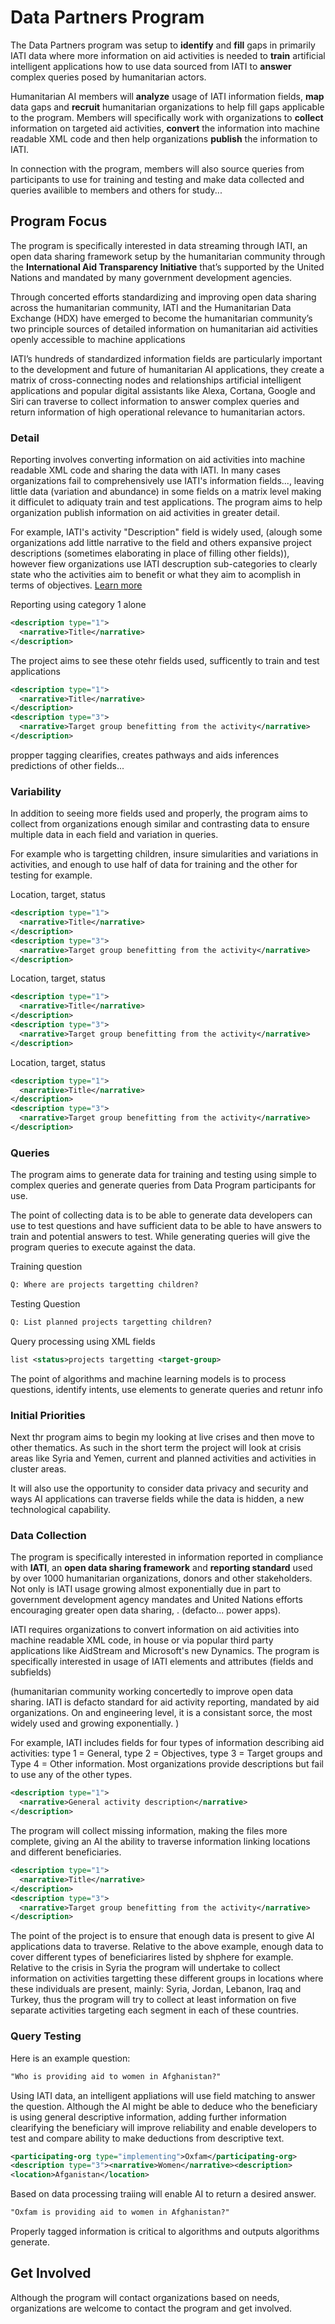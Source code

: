# Data Partners Program

The Data Partners program was setup to **identify** and **fill** gaps in primarily IATI data where more information on aid activities is needed to **train** artificial intelligent applications how to use data sourced from IATI to **answer** complex queries posed by humanitarian actors.

Humanitarian AI members will **analyze** usage of IATI information fields, **map** data gaps and **recruit** humanitarian organizations to help fill gaps applicable to the program. Members will specifically work with organizations to **collect** information on targeted aid activities, **convert** the information into machine readable XML code and then help organizations **publish** the information to IATI.

In connection with the program, members will also source queries from participants to use for training and testing and make data collected and queries availible to members and others for study...

## Program Focus

The program is specifically interested in data streaming through IATI, an open data sharing framework setup by the humanitarian community through the **International Aid Transparency Initiative** that’s supported by the United Nations and mandated by many government development agencies.

Through concerted efforts standardizing and improving open data sharing across the humanitarian community, IATI and the Humanitarian Data Exchange (HDX) have emerged to become the humanitarian community’s two principle sources of detailed information on humanitarian aid activities openly accessible to machine applications

IATI’s hundreds of standardized information fields are particularly important to the development and future of humanitarian AI applications, they create a matrix of cross-connecting nodes and relationships artificial intelligent applications and popular digital assistants like Alexa, Cortana, Google and Siri can traverse to collect information to answer complex queries and return information of high operational relevance to humanitarian actors.

### Detail

Reporting involves converting information on aid activities into machine readable XML code and sharing the data with IATI. In many cases organizations fail to comprehensively use IATI's information fields..., leaving little data (variation and abundance) in some fields on a matrix level making it difficulet to adiquaty train and test applications. The program aims to help organization publish information on aid activities in greater detail.

For example, IATI's activity "Description" field is widely used, (alough some organizations add little narrative to the field and others expansive project descriptions (sometimes elaborating in place of filling other fields)), however fiew organizations use IATI descruption sub-categories to clearly state who the activities aim to benefit or what they aim to acomplish in terms of objectives. [Learn more]()

Reporting using category 1 alone

```xml
<description type="1">
  <narrative>Title</narrative>
</description>
```
The project aims to see these otehr fields used, sufficently to train and test applications

```xml
<description type="1">
  <narrative>Title</narrative>
</description>
<description type="3">
  <narrative>Target group benefitting from the activity</narrative>
</description>
```

propper tagging clearifies, creates pathways and aids inferences predictions of other fields...

### Variability

In addition to seeing more fields used and properly, the program aims to collect from organizations enough similar and contrasting data to ensure multiple data in each field and variation in queries.

For example who is targetting children, insure simularities and variations in activities, and enough to use half of data for training and the other for testing for example.

Location, target, status

```xml
<description type="1">
  <narrative>Title</narrative>
</description>
<description type="3">
  <narrative>Target group benefitting from the activity</narrative>
</description>
```

Location, target, status

```xml
<description type="1">
  <narrative>Title</narrative>
</description>
<description type="3">
  <narrative>Target group benefitting from the activity</narrative>
</description>
```

Location, target, status

```xml
<description type="1">
  <narrative>Title</narrative>
</description>
<description type="3">
  <narrative>Target group benefitting from the activity</narrative>
</description>
```

### Queries

The program aims to generate data for training and testing using simple to complex queries and generate queries from Data Program participants for use.

The point of collecting data is to be able to generate data developers can use to test questions and have sufficient data to be able to have answers to train and potential answers to test. While generating queries will give the program queries to execute against the data.

Training question

```txt
Q: Where are projects targetting children? 
```

Testing Question

```txt
Q: List planned projects targetting children?
```

Query processing using XML fields

```XML
list <status>projects targetting <target-group>
```

The point of algorithms and machine learning models is to process questions, identify intents, use elements to generate queries and retunr info

### Initial Priorities

Next thr program aims to begin my looking at live crises and then move to other thematics. As such in the short term the project will look at crisis areas like Syria and Yemen, current and planned activities and activities in cluster areas.

It will also use the opportunity to consider data privacy and security and ways AI applications can traverse fields while the data is hidden, a new technological capability.


### Data Collection

The program is specifically interested in information reported in compliance with **IATI**, an **open data sharing framework** and **reporting standard** used by over 1000 humanitarian organizations, donors and other stakeholders. Not only is IATI usage growing almost exponentially due in part to government development agency mandates and United Nations efforts encouraging greater open data sharing, . (defacto... power apps).

IATI requires organizations to convert information on aid activities into machine readable XML code, in house or via popular third party applications like AidStream and Microsoft's new Dynamics. The program is specifically interested in usage of IATI elements and attributes (fields and subfields)

(humanitarian community working concertedly to improve open data sharing. IATI is defacto standard for aid activity reporting, mandated by aid organizations. On and engineering level, it is a consistant sorce, the most widely used and growing exponentially. )

For example, IATI includes fields for four types of information describing aid activities: type 1 = General, type 2 = Objectives, type 3 = Target groups and Type 4 = Other information. Most organizations provide descriptions but fail to use any of the other types.

```xml
<description type="1">
  <narrative>General activity description</narrative>
</description>
```

The program will collect missing information, making the files more complete, giving an AI the ability to traverse information linking locations and different beneficiaries.

```xml
<description type="1">
  <narrative>Title</narrative>
</description>
<description type="3">
  <narrative>Target group benefitting from the activity</narrative>
</description>
```

The point of the project is to ensure that enough data is present to give AI applications data to traverse. Relative to the above example, enough data to cover different types of beneficiarires listed by shphere for example. Relative to the crisis in Syria the program will undertake to collect information on activities targetting these different groups in locations where these individuals are present, mainly: Syria, Jordan, Lebanon, Iraq and Turkey, thus the program will try to collect at least information on five separate activities targeting each segment in each of these countries.

### Query Testing


Here is an example question:

```txt
"Who is providing aid to women in Afghanistan?"
```

Using IATI data, an intelligent appliations will use field matching to answer the question. Although the AI might be able to deduce who the beneficiary is using general descriptive information, adding further information clearifying the beneficiary will improve reliability and enable developers to test and compare ability to make deductions from descriptive text.

```xml
<participating-org type="implementing">Oxfam</participating-org>
<description type="3"><narrative>Women</narrative><description>
<location>Afganistan</location>
```

Based on data processing traiing will enable AI to return a desired answer.

```txt
"Oxfam is providing aid to women in Afghanistan?"
```

Properly tagged information is critical to algorithms and outputs algorithms generate. 

## Get Involved

Although the program will contact organizations based on needs, organizations are welcome to contact the program and get involved. 
